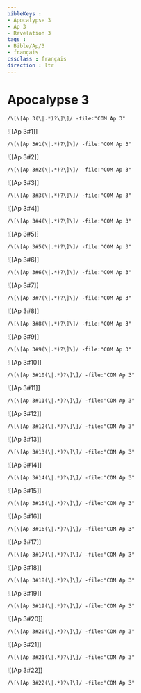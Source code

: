 ```yaml
---
bibleKeys : 
- Apocalypse 3
- Ap 3
- Revelation 3
tags : 
- Bible/Ap/3
- français
cssclass : français
direction : ltr
---
```


# Apocalypse 3

```query
/\[\[Ap 3(\|.*)?\]\]/ -file:"COM Ap 3"
```



![[Ap 3#1]]

```query
/\[\[Ap 3#1(\|.*)?\]\]/ -file:"COM Ap 3"
```

![[Ap 3#2]]

```query
/\[\[Ap 3#2(\|.*)?\]\]/ -file:"COM Ap 3"
```

![[Ap 3#3]]

```query
/\[\[Ap 3#3(\|.*)?\]\]/ -file:"COM Ap 3"
```

![[Ap 3#4]]

```query
/\[\[Ap 3#4(\|.*)?\]\]/ -file:"COM Ap 3"
```

![[Ap 3#5]]

```query
/\[\[Ap 3#5(\|.*)?\]\]/ -file:"COM Ap 3"
```

![[Ap 3#6]]

```query
/\[\[Ap 3#6(\|.*)?\]\]/ -file:"COM Ap 3"
```

![[Ap 3#7]]

```query
/\[\[Ap 3#7(\|.*)?\]\]/ -file:"COM Ap 3"
```

![[Ap 3#8]]

```query
/\[\[Ap 3#8(\|.*)?\]\]/ -file:"COM Ap 3"
```

![[Ap 3#9]]

```query
/\[\[Ap 3#9(\|.*)?\]\]/ -file:"COM Ap 3"
```

![[Ap 3#10]]

```query
/\[\[Ap 3#10(\|.*)?\]\]/ -file:"COM Ap 3"
```

![[Ap 3#11]]

```query
/\[\[Ap 3#11(\|.*)?\]\]/ -file:"COM Ap 3"
```

![[Ap 3#12]]

```query
/\[\[Ap 3#12(\|.*)?\]\]/ -file:"COM Ap 3"
```

![[Ap 3#13]]

```query
/\[\[Ap 3#13(\|.*)?\]\]/ -file:"COM Ap 3"
```

![[Ap 3#14]]

```query
/\[\[Ap 3#14(\|.*)?\]\]/ -file:"COM Ap 3"
```

![[Ap 3#15]]

```query
/\[\[Ap 3#15(\|.*)?\]\]/ -file:"COM Ap 3"
```

![[Ap 3#16]]

```query
/\[\[Ap 3#16(\|.*)?\]\]/ -file:"COM Ap 3"
```

![[Ap 3#17]]

```query
/\[\[Ap 3#17(\|.*)?\]\]/ -file:"COM Ap 3"
```

![[Ap 3#18]]

```query
/\[\[Ap 3#18(\|.*)?\]\]/ -file:"COM Ap 3"
```

![[Ap 3#19]]

```query
/\[\[Ap 3#19(\|.*)?\]\]/ -file:"COM Ap 3"
```

![[Ap 3#20]]

```query
/\[\[Ap 3#20(\|.*)?\]\]/ -file:"COM Ap 3"
```

![[Ap 3#21]]

```query
/\[\[Ap 3#21(\|.*)?\]\]/ -file:"COM Ap 3"
```

![[Ap 3#22]]

```query
/\[\[Ap 3#22(\|.*)?\]\]/ -file:"COM Ap 3"
```

